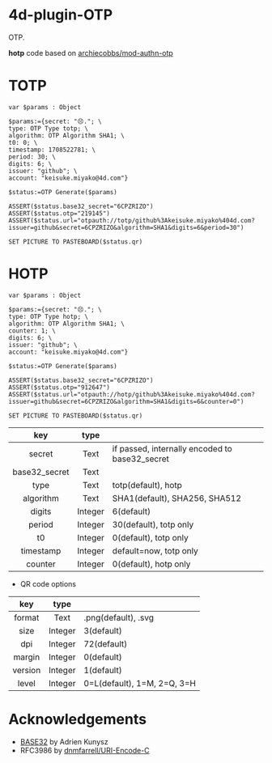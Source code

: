 # 4d-plugin-OTP
OTP.

**hotp** code based on [archiecobbs/mod-authn-otp](https://github.com/archiecobbs/mod-authn-otp/tree/master)

# TOTP

```4d
var $params : Object

$params:={secret: "😣."; \
type: OTP Type totp; \
algorithm: OTP Algorithm SHA1; \
t0: 0; \
timestamp: 1708522781; \
period: 30; \
digits: 6; \
issuer: "github"; \
account: "keisuke.miyako@4d.com"}

$status:=OTP Generate($params)

ASSERT($status.base32_secret="6CPZRIZO")
ASSERT($status.otp="219145")
ASSERT($status.url="otpauth://totp/github%3Akeisuke.miyako%404d.com?issuer=github&secret=6CPZRIZO&algorithm=SHA1&digits=6&period=30")

SET PICTURE TO PASTEBOARD($status.qr)
```

# HOTP

```4d
var $params : Object

$params:={secret: "😣."; \
type: OTP Type hotp; \
algorithm: OTP Algorithm SHA1; \
counter: 1; \
digits: 6; \
issuer: "github"; \
account: "keisuke.miyako@4d.com"}

$status:=OTP Generate($params)

ASSERT($status.base32_secret="6CPZRIZO")
ASSERT($status.otp="912647")
ASSERT($status.url="otpauth://hotp/github%3Akeisuke.miyako%404d.com?issuer=github&secret=6CPZRIZO&algorithm=SHA1&digits=6&counter=0")

SET PICTURE TO PASTEBOARD($status.qr)
```

|key|type||
|:-:|:-:|:-|
|secret|Text|if passed, internally encoded to base32_secret|
|base32_secret|Text||
|type|Text|totp(default), hotp|
|algorithm|Text|SHA1(default), SHA256, SHA512|
|digits|Integer|6(default)|
|period|Integer|30(default), totp only|
|t0|Integer|0(default), totp only|
|timestamp|Integer|default=now, totp only|
|counter|Integer|0(default), hotp only|

* QR code options

|key|type||
|:-:|:-:|:-|
|format|Text|.png(default), .svg|
|size|Integer|3(default)|
|dpi|Integer|72(default)|
|margin|Integer|0(default)|
|version|Integer|1(default)|
|level|Integer|0=L(default), 1=M, 2=Q, 3=H|

# Acknowledgements

* [BASE32](https://github.com/mjg59/tpmtotp/blob/master/base32.h) by Adrien Kunysz
* RFC3986 by [dnmfarrell/URI-Encode-C](https://github.com/dnmfarrell/URI-Encode-C) 
